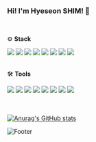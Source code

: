 ### Hi! I'm Hyeseon SHIM! 👋

<br/>

⚙ **Stack**

<img src="https://img.shields.io/badge/typescript -333?style=flat-square&logo=typescript&logoColor=3178C6"/>   
<img src="https://img.shields.io/badge/react -333?style=flat-square&logo=react&logoColor=61DAFB"/>   
<img src="https://img.shields.io/badge/javascript -333?style=flat-square&logo=javascript&logoColor=F7DF1E"/>   
<img src="https://img.shields.io/badge/html5 -333?style=flat-square&logo=html5&logoColor=E34F26"/>   
<img src="https://img.shields.io/badge/css -333?style=flat-square&logo=css3&logoColor=1572B6"/>    
<img src="https://img.shields.io/badge/styled components -333?style=flat-square&logo=styled-components&logoColor=DB7093"/>  
<img src="https://img.shields.io/badge/node.js -333?style=flat-square&logo=node.js&logoColor=339933"/>    
<img src="https://img.shields.io/badge/mongoDB -333?style=flat-square&logo=mongodb&logoColor=47A248"/>   
<br/><br/>

🛠 **Tools**

<img src="https://img.shields.io/badge/vscode -333?style=flat-square&logo=visualstudiocode&logoColor=007ACC"/>  
<img src="https://img.shields.io/badge/git -333?style=flat-square&logo=git&logoColor=F05032"/> 
<img src="https://img.shields.io/badge/bitbucket -333?style=flat-square&logo=bitbucket&logoColor=0052CC"/>  
<img src="https://img.shields.io/badge/github -333?style=flat-square&logo=github&logoColor=#181717"/>    
<img src="https://img.shields.io/badge/jenkins -333?style=flat-square&logo=jenkins&logoColor=D24939"/>  
<img src="https://img.shields.io/badge/slack -333?style=flat-square&logo=slack&logoColor=4A154B"/>  
<img src="https://img.shields.io/badge/jira -333?style=flat-square&logo=jira&logoColor=0052CC"/>   
<img src="https://img.shields.io/badge/confluence -333?style=flat-square&logo=confluence&logoColor=172B4D"/>  
<br/><br/><br/>

[![Anurag's GitHub stats](https://github-readme-stats.vercel.app/api?username=merorii)](https://github.com/merorii/github-readme-stats)

![Footer](https://capsule-render.vercel.app/api?type=waving&height=200&section=footer)

<!-- icon site
https://simpleicons.org/ -->
